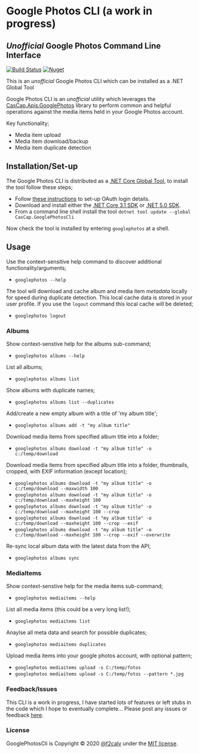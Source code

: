 # Google Photos CLI (a work in progress)

## _Unofficial_ Google Photos Command Line Interface

[azdo-badge]: https://dev.azure.com/f2calv/github/_apis/build/status/f2calv.CasCap.GooglePhotosCli?branchName=master
[azdo-url]: https://dev.azure.com/f2calv/github/_build/latest?definitionId=11&branchName=master
[azdo-coverage-url]: https://img.shields.io/azure-devops/coverage/f2calv/github/11
[cascap.apis.googlephotoscli-badge]: https://img.shields.io/nuget/v/CasCap.GooglePhotosCli?color=blue
[cascap.apis.googlephotoscli-url]: https://nuget.org/packages/CasCap.GooglePhotosCli

[![Build Status][azdo-badge]][azdo-url] <!-- ![Code Coverage][azdo-coverage-url] --> [![Nuget][cascap.apis.googlephotoscli-badge]][cascap.apis.googlephotoscli-url]

This is an _unofficial_ Google Photos CLI which can be installed as a .NET Global Tool

Google Photos CLI is an _unofficial_ utility which leverages the [CasCap.Apis.GooglePhotos](https://github.com/f2calv/CasCap.Apis.GooglePhotos) library to perform common and helpful operations against the media items held in your Google Photos account.

Key functionality;
- Media item upload
- Media item download/backup
- Media item duplicate detection

## Installation/Set-up

The Google Photos CLI is distributed as a [.NET Core Global Tool](https://docs.microsoft.com/en-us/dotnet/core/tools/global-tools), to install the tool follow these steps;

- Follow [these instructions](https://github.com/f2calv/CasCap.Apis.GooglePhotos#google-photos-api-set-up) to set-up OAuth login details.
- Download and install either the [.NET Core 3.1 SDK](https://dotnet.microsoft.com/download/dotnet-core/3.1) or [.NET 5.0 SDK](https://dotnet.microsoft.com/download/dotnet/5.0).
- From a command line shell install the tool `dotnet tool update --global CasCap.GooglePhotosCli`

Now check the tool is installed by entering `googlephotos` at a shell.

## Usage

Use the context-sensitive help command to discover additional functionality/arguments;
- `googlephotos --help`

The tool will download and cache album and media item _metadata_ locally for speed during duplicate detection. This local cache data is stored in your user profile. If you use the `logout` command this local cache will be deleted;
- `googlephotos logout`

### Albums

Show context-senstive help for the albums sub-command;
- `googlephotos albums --help`

List all albums;
- `googlephotos albums list`

Show albums with duplicate names;
- `googlephotos albums list --duplicates`

Add/create a new empty album with a title of 'my album title';
- `googlephotos albums add -t "my album title"`

Download media items from specified album title into a folder;
- `googlephotos albums download -t "my album title" -o c:/temp/download`

Download media items from specified album title into a folder, thumbnails, cropped, with EXIF information (except location);
- `googlephotos albums download -t "my album title" -o c:/temp/download --maxwidth 100`
- `googlephotos albums download -t "my album title" -o c:/temp/download --maxheight 100`
- `googlephotos albums download -t "my album title" -o c:/temp/download --maxheight 100 --crop`
- `googlephotos albums download -t "my album title" -o c:/temp/download --maxheight 100 --crop --exif`
- `googlephotos albums download -t "my album title" -o c:/temp/download --maxheight 100 --crop --exif --overwrite`

Re-sync local album data with the latest data from the API;
- `googlephotos albums sync`

### MediaItems

Show context-senstive help for the media items sub-command;
- `googlephotos mediaitems --help`

List all media items (this could be a very long list!);
- `googlephotos mediaitems list`

Anaylse all meta data and search for possible duplicates;
- `googlephotos mediaitems duplicates`

Upload media items into your google photos account, with optional pattern;
- `googlephotos mediaitems upload -s C:/temp/fotos`
- `googlephotos mediaitems upload -s C:/temp/fotos --pattern *.jpg`


### Feedback/Issues

This CLI is a work in progress, I have started lots of features or left stubs in the code which I hope to eventually complete...
Please post any issues or feedback [here](https://github.com/f2calv/CasCap.GooglePhotosCli/issues).

### License

GooglePhotosCli is Copyright &copy; 2020 [@f2calv](https://github.com/f2calv) under the [MIT license](LICENSE).